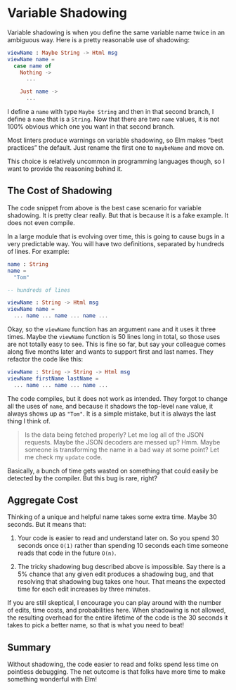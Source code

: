 # Variable Shadowing

Variable shadowing is when you define the same variable name twice in an ambiguous way. Here is a pretty reasonable use of shadowing:

```elm
viewName : Maybe String -> Html msg
viewName name =
  case name of
    Nothing ->
      ...

    Just name ->
      ...
```

I define a `name` with type `Maybe String` and then in that second branch, I define a `name` that is a `String`. Now that there are two `name` values, it is not 100% obvious which one you want in that second branch.

Most linters produce warnings on variable shadowing, so Elm makes “best practices” the default. Just rename the first one to `maybeName` and move on.

This choice is relatively uncommon in programming languages though, so I want to provide the reasoning behind it.


## The Cost of Shadowing

The code snippet from above is the best case scenario for variable shadowing. It is pretty clear really. But that is because it is a fake example. It does not even compile.

In a large module that is evolving over time, this is going to cause bugs in a very predictable way. You will have two definitions, separated by hundreds of lines. For example:

```elm
name : String
name =
  "Tom"

-- hundreds of lines

viewName : String -> Html msg
viewName name =
  ... name ... name ... name ...
```

Okay, so the `viewName` function has an argument `name` and it uses it three times. Maybe the `viewName` function is 50 lines long in total, so those uses are not totally easy to see. This is fine so far, but say your colleague comes along five months later and wants to support first and last names. They refactor the code like this:

```elm
viewName : String -> String -> Html msg
viewName firstName lastName =
  ... name ... name ... name ...
```

The code compiles, but it does not work as intended. They forgot to change all the uses of `name`, and because it shadows the top-level `name` value, it always shows up as `"Tom"`. It is a simple mistake, but it is always the last thing I think of.

> Is the data being fetched properly? Let me log all of the JSON requests. Maybe the JSON decoders are messed up? Hmm. Maybe someone is transforming the name in a bad way at some point? Let me check my `update` code.

Basically, a bunch of time gets wasted on something that could easily be detected by the compiler. But this bug is rare, right?


## Aggregate Cost

Thinking of a unique and helpful name takes some extra time. Maybe 30 seconds. But it means that:

  1. Your code is easier to read and understand later on. So you spend 30 seconds once `O(1)` rather than spending 10 seconds each time someone reads that code in the future `O(n)`.

  2. The tricky shadowing bug described above is impossible. Say there is a 5% chance that any given edit produces a shadowing bug, and that resolving that shadowing bug takes one hour. That means the expected time for each edit increases by three minutes.

If you are still skeptical, I encourage you can play around with the number of edits, time costs, and probabilities here. When shadowing is not allowed, the resulting overhead for the entire lifetime of the code is the 30 seconds it takes to pick a better name, so that is what you need to beat!


## Summary

Without shadowing, the code easier to read and folks spend less time on pointless debugging. The net outcome is that folks have more time to make something wonderful with Elm!
